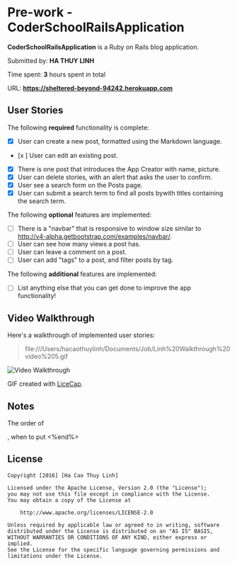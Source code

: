 # Pre-work - **CoderSchoolRailsApplication**

**CoderSchoolRailsApplication** is a Ruby on Rails blog application.

Submitted by: **HA THUY LINH**

Time spent: **3** hours spent in total

URL: **https://sheltered-beyond-94242.herokuapp.com**

## User Stories

The following **required** functionality is complete:

* [x] User can create a new post, formatted using the Markdown language.
* [x ] User can edit an existing post.
* [x] There is one post that introduces the App Creator with name, picture.
* [x] User can delete stories, with an alert that asks the user to confirm.
* [x] User see a search form on the Posts page.
* [x] User can submit a search term to find all posts bywith titles containing the search term.

The following **optional** features are implemented:
* [ ] There is a "navbar" that is responsive to window size similar to http://v4-alpha.getbootstrap.com/examples/navbar/. 
* [ ] User can see how many views a post has. 
* [ ] User can leave a comment on a post.
* [ ] User can add "tags" to a post, and filter posts by tag. 

The following **additional** features are implemented:

- [ ] List anything else that you can get done to improve the app functionality!

## Video Walkthrough 

Here's a walkthrough of implemented user stories:
> file:///Users/hacaothuylinh/Documents/Job/Linh%20Walkthrough%20video%205.gif

![Video Walkthrough](/path/to/your/gif/file)

GIF created with [LiceCap](http://www.cockos.com/licecap/).

## Notes

The order of <div> <class>, when to put <%end%>

## License

    Copyright [2016] [Ha Cao Thuy Linh]

    Licensed under the Apache License, Version 2.0 (the "License");
    you may not use this file except in compliance with the License.
    You may obtain a copy of the License at

        http://www.apache.org/licenses/LICENSE-2.0

    Unless required by applicable law or agreed to in writing, software
    distributed under the License is distributed on an "AS IS" BASIS,
    WITHOUT WARRANTIES OR CONDITIONS OF ANY KIND, either express or implied.
    See the License for the specific language governing permissions and
    limitations under the License. 
